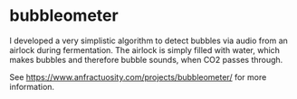 # bubbleometer

I developed a very simplistic algorithm to detect bubbles via audio from an airlock during fermentation. The airlock is simply filled with water, which makes bubbles and therefore bubble sounds, when CO2 passes through. 

See https://www.anfractuosity.com/projects/bubbleometer/ for more information.
